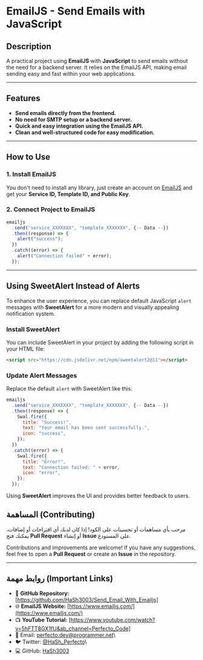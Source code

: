 # EmailJS - Send Emails with JavaScript

## Description

A practical project using **EmailJS** with **JavaScript** to send emails without the need for a backend server. It relies on the EmailJS API, making email sending easy and fast within your web applications.

---

## Features

- **Send emails directly from the frontend.**
- **No need for SMTP setup or a backend server.**
- **Quick and easy integration using the EmailJS API.**
- **Clean and well-structured code for easy modification.**

---

## How to Use

### 1. Install EmailJS

You don't need to install any library, just create an account on [EmailJS](https://www.emailjs.com/) and get your **Service ID, Template ID, and Public Key**.

### 2. Connect Project to EmailJS

```javascript
emailjs
  .send("service_XXXXXXX", "template_XXXXXXX", {-- Data --})
  .then((response) => {
    alert("success");
  })
  .catch((error) => {
    alert("Connection failed" + error);
  });
```

---

## Using SweetAlert Instead of Alerts

To enhance the user experience, you can replace default JavaScript `alert` messages with **SweetAlert** for a more modern and visually appealing notification system.

### Install SweetAlert

You can include SweetAlert in your project by adding the following script in your HTML file:

```html
<script src="https://cdn.jsdelivr.net/npm/sweetalert2@11"></script>
```

### Update Alert Messages

Replace the default `alert` with SweetAlert like this:

```javascript
emailjs
  .send("service_XXXXXXX", "template_XXXXXXX", {-- Data --})
  .then((response) => {
    Swal.fire({
      title: "Success!",
      text: "Your email has been sent successfully.",
      icon: "success",
    });
  })
  .catch((error) => {
    Swal.fire({
      title: "Error!",
      text: "Connection failed: " + error,
      icon: "error",
    });
  });
```

Using **SweetAlert** improves the UI and provides better feedback to users.

## المساهمة (Contributing)

مرحب بأي مساهمات أو تحسينات على الكود! إذا كان لديك أي اقتراحات أو إضافات، يمكنك فتح **Pull Request** أو إنشاء **Issue** على المستودع.

Contributions and improvements are welcome! If you have any suggestions, feel free to open a **Pull Request** or create an **Issue** in the repository.

---

## روابط مهمة (Important Links)

- 🔗 **GitHub Repository:** [https://github.com/HaSh3003/Send_Email_With_Emailjs]
- 🌐 **EmailJS Website:** [https://www.emailjs.com/](https://www.emailjs.com/)
- 📺 **YouTube Tutorial:** [https://www.youtube.com/watch?v=5hFTT8GX1fU&ab_channel=Perfecto_Code]
- 📩 Email: [perfecto.dev@programmer.net](mailto:perfecto.dev@programmer.net)\
- 🐦 Twitter: [@HaSh_Perfecto](https://x.com/HaSh_Perfecto)\
- 💻 GitHub: [HaSh3003](https://github.com/HaSh3003)
